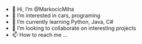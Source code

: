 - 👋 Hi, I’m @MarkocicMiha
- 👀 I’m interested in cars, programing
- 🌱 I’m currently learning Python, Java, C#
- 💞️ I’m looking to collaborate on interesting projects
- 📫 How to reach me ...

<!---
MarkocicMiha/MarkocicMiha is a ✨ special ✨ repository because its `README.md` (this file) appears on your GitHub profile.
You can click the Preview link to take a look at your changes.
--->
